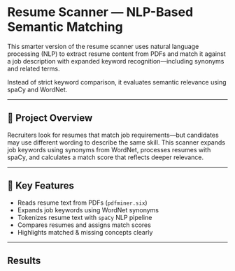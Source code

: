 # Resume Scanner  — NLP-Based Semantic Matching

This smarter version of the resume scanner uses natural language processing (NLP) to extract resume content from PDFs and match it against a job description with expanded keyword recognition—including synonyms and related terms.

Instead of strict keyword comparison, it evaluates semantic relevance using spaCy and WordNet.

---

## 📌 Project Overview

Recruiters look for resumes that match job requirements—but candidates may use different wording to describe the same skill. This scanner expands job keywords using synonyms from WordNet, processes resumes with spaCy, and calculates a match score that reflects deeper relevance.

---

## 🧰 Key Features

-  Reads resume text from PDFs (`pdfminer.six`)
-  Expands job keywords using WordNet synonyms
-  Tokenizes resume text with `spaCy` NLP pipeline
-  Compares resumes and assigns match scores
-  Highlights matched & missing concepts clearly

---

## Results
